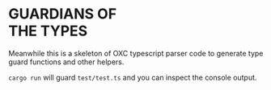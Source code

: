 <h1 id=title>
<span id=guardians>GUARDIANS</span>
<span id=ofthe>OF<br>THE</span>
<span id=types>TYPES</span>
</h1>

Meanwhile this is a skeleton of OXC typescript parser code to generate type guard functions and other helpers.

`cargo run` will guard `test/test.ts` and you can inspect the console output.

<!--<style>
#title {
  text-align:center;
}
#guardians {
  /* outline:1px solid yellow; */
  font-size:2em;
  line-height:1em;
  display:block;
}
#types {
  /* outline:1px solid lime; */
  font-size:2em;
  line-height:1em;
  display:inline-block;
  vertical-align: top;
}
#ofthe {
  /* outline:1px solid red; */
  display:inline-block;
  text-align:right;
  vertical-align: top;
  line-height:1em;
}
</style>-->
